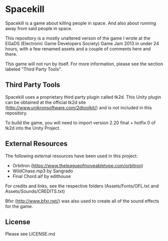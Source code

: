 Spacekill
=========
Spacekill is a game about killing people in space. And also about
running away from said people in space.

This repository is a mostly unaltered verson of the game I wrote at the
EGaDS (Electronic Game Developers Society) Game Jam 2013 in under 24
hours, with a few renamed assets and a couple of comments here and
there.

This game will not run by itself. For more information, please see the
section labeled "Third Party Tools".

Third Party Tools
-----------------
Spacekill uses a proprietary third party plugin called tk2d. This
Unity plugin can be obtained at the official tk2d site
(http://www.unikronsoftware.com/2dtoolkit/) and is not included in this
repository.

To build the game, you will need to import version 2.20 final + hotfix
0 of tk2d into the Unity Project.

External Resources
------------------
The following external resources have been used in this project:
 - Orbitron (https://www.theleagueofmoveabletype.com/orbitron)
 - WildChase.mp3 by Sangrado
 - Final Chord.aif by edithouse

For credits and links, see the respective folders (Assets/Fonts/OFL.txt
and Assets/Sounds/CREDITS.txt)

Bfxr (http://www.bfxr.net/) was also used to create all of the sound
effects for the game.

License
-------
Please see LICENSE.md
